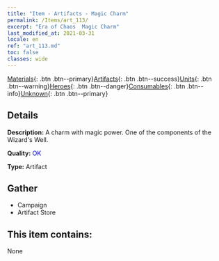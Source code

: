 ```yaml
---
title: "Item - Artifacts - Magic Charm"
permalink: /Items/art_113/
excerpt: "Era of Chaos  Magic Charm"
last_modified_at: 2021-03-31
locale: en
ref: "art_113.md"
toc: false
classes: wide
---
```

 [Materials](/Items/){: .btn .btn--primary}[Artifacts](/Items/Artifacts/){: .btn .btn--success}[Units](/Items/Units/){: .btn .btn--warning}[Heroes](/Items/Heroes/){: .btn .btn--danger}[Consumables](/Items/Consumables/){: .btn .btn--info}[Unknown](/Items/Unknown/){: .btn .btn--primary}

## Details
 **Description:** A charm with magic power. One of the components of the Wizard's Well.

 **Quality:** <span style="color: #0000CD">OK</span>

 **Type:** Artifact

## Gather

*    Campaign 
*    Artifact Store 

## This item contains:

  None

